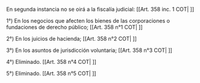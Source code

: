 En segunda instancia no se oirá a la fiscalía judicial: [[Art. 358 inc. 1 COT| ]]

1°) En los negocios que afecten los bienes de las corporaciones o fundaciones de derecho público; [[Art. 358 n°1 COT| ]]

2°) En los juicios de hacienda; [[Art. 358 n°2 COT| ]]

3°) En los asuntos de jurisdicción voluntaria; [[Art. 358 n°3 COT| ]]

4°) Eliminado. [[Art. 358 n°4 COT| ]]

5°) Eliminado. [[Art. 358 n°5 COT| ]]